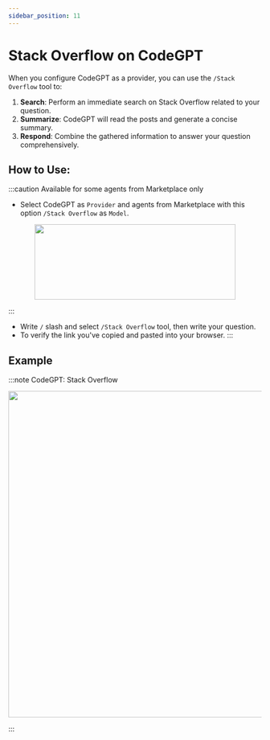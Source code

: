 ```yaml
---
sidebar_position: 11
---
```


# Stack Overflow on CodeGPT

When you configure CodeGPT as a provider, you can use the `/Stack Overflow` tool to:

1. **Search**: Perform an immediate search on Stack Overflow related to your question.
2. **Summarize**: CodeGPT will read the posts and generate a concise summary.
3. **Respond**: Combine the gathered information to answer your question comprehensively. 

## How to Use:

:::caution Available for some agents from Marketplace only
- Select CodeGPT as `Provider`  and agents from Marketplace with this option `/Stack Overflow` as `Model`.
<p align="center">
  <img width="400" height="150" src="https://github.com/user-attachments/assets/aa031f31-6be3-49a1-9f5e-aa3dc73b96e5" />
</p>
:::
  
- Write `/` slash and select `/Stack Overflow` tool, then write your question.
- To verify the link you've copied and pasted into your browser.
:::

## Example


:::note CodeGPT: Stack Overflow
<p align="center">
  <img width="900" height="650" src="https://github.com/user-attachments/assets/781b7e3c-53a3-405d-a221-99a43f972934" />
</p>
:::


